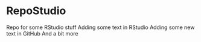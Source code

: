 # RepoStudio
Repo for some RStudio stuff
Adding some text in RStudio
Adding some new text in GitHub
And a bit more
